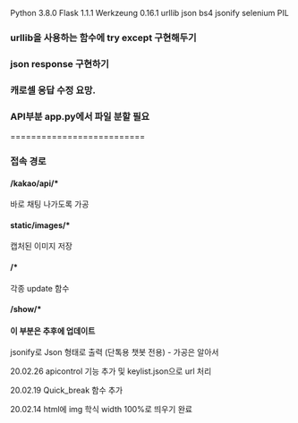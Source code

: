 Python 3.8.0
Flask 1.1.1
Werkzeung 0.16.1
urllib
json
bs4
jsonify
selenium
PIL

### urllib을 사용하는 함수에 try except 구현해두기
### json response 구현하기
### 캐로셀 응답 수정 요망.
### API부분 app.py에서 파일 분할 필요
==========================
### 접속 경로
#### /kakao/api/*
바로 채팅 나가도록 가공

#### static/images/*
캡처된 이미지 저장

#### /*
각종 update 함수

#### /show/*
#### 이 부분은 추후에 업데이트
jsonify로 Json 형태로 출력
(단톡용 챗봇 전용) - 가공은 알아서

20.02.26
apicontrol 기능 추가 및 keylist.json으로 url 처리

20.02.19
Quick_break 함수 추가

20.02.14
html에 img 학식 width 100%로 띄우기 완료
